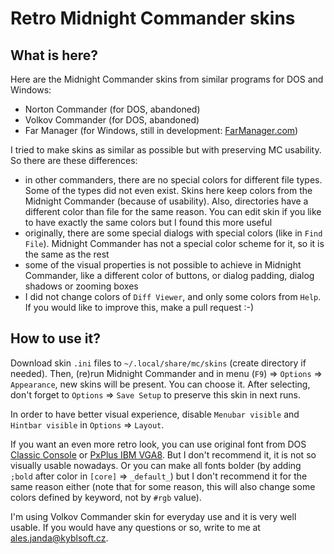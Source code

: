 # Retro Midnight Commander skins

## What is here?

Here are the Midnight Commander skins from similar programs for DOS and Windows:

* Norton Commander (for DOS, abandoned)
* Volkov Commander (for DOS, abandoned)
* Far Manager (for Windows, still in development: [FarManager.com](https://www.farmanager.com/))

I tried to make skins as similar as possible but with preserving MC usability. So there are these differences:

* in other commanders, there are no special colors for different file types. Some of the types did not even exist. Skins here keep colors from the Midnight Commander (because of usability). Also, directories have a different color than file for the same reason. You can edit skin if you like to have exactly the same colors but I found this more useful
* originally, there are some special dialogs with special colors (like in `Find File`). Midnight Commander has not a special color scheme for it, so it is the same as the rest
* some of the visual properties is not possible to achieve in Midnight Commander, like a different color of buttons, or dialog padding, dialog shadows or zooming boxes
* I did not change colors of `Diff Viewer`, and only some colors from `Help`. If you would like to improve this, make a pull request :-)

## How to use it?

Download skin `.ini` files to `~/.local/share/mc/skins` (create directory if needed). Then, (re)run Midnight Commander and in menu (`F9`) => `Options` => `Appearance`, new skins will be present. You can choose it. After selecting, don't forget to `Options` => `Save Setup` to preserve this skin in next runs.

In order to have better visual experience, disable `Menubar visible` and `Hintbar visible` in `Options` => `Layout`.

If you want an even more retro look, you can use original font from DOS [Classic Console](http://webdraft.hu/fonts/classic-console/) or [PxPlus IBM VGA8](https://int10h.org/oldschool-pc-fonts/fontlist/). But I don't recommend it, it is not so visually usable nowadays. Or you can make all fonts bolder (by adding `;bold` after color in `[core]` => `_default_`) but I don't recommend it for the same reason either (note that for some reason, this will also change some colors defined by keyword, not by `#rgb` value).

I'm using Volkov Commander skin for everyday use and it is very well usable. If you would have any questions or so, write to me at ales.janda@kyblsoft.cz.
